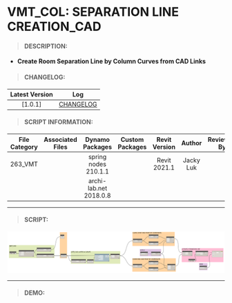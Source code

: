 # VMT_COL: SEPARATION LINE CREATION_CAD

> #### DESCRIPTION: 
- **Create Room Separation Line by Column Curves from CAD Links**

> #### CHANGELOG:

| Latest Version | Log |
| :-------: | :----: | 
|[1.0.1] | [CHANGELOG](/_vmt/changelog/VMT_COL_SeparationLineCreation_CAD.md) |

> #### SCRIPT INFORMATION: 

| File Category| Associated Files | Dynamo Packages | Custom Packages | Revit Version | Author | Reviewed By |
| :-------: | :----: | :---: | :---: | :---: | :---: | :---: |
| 263_VMT |  | spring nodes 210.1.1 | | Revit 2021.1 | Jacky Luk | |
|  |  | archi-lab.net 2018.0.8 |

----------------------------------------------------------------
> #### SCRIPT: 
<img src="/_images/vmt/VMT_COL_SeparationLineCreation_CAD.png">


------------------------------------------------------------------------------

> #### DEMO: 
